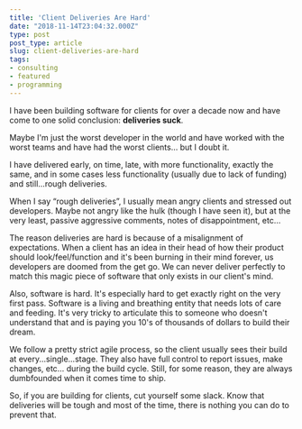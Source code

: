 ```yaml
---
title: 'Client Deliveries Are Hard'
date: "2018-11-14T23:04:32.000Z"
type: post 
post_type: article
slug: client-deliveries-are-hard
tags: 
- consulting
- featured
- programming
---
```

I have been building software for clients for over a decade now and have come to one solid conclusion: **deliveries suck**.

Maybe I&#39;m just the worst developer in the world and have worked with the worst teams and have had the worst clients… but I doubt it.

I have delivered early, on time, late, with more functionality, exactly the same, and in some cases less functionality (usually due to lack of funding) and still…rough deliveries. 

When I say “rough deliveries”, I usually mean angry clients and stressed out developers.  Maybe not angry like the hulk (though I have seen it), but at the very least, passive aggressive comments,  notes of disappointment, etc…

The reason deliveries are hard is because of a misalignment of expectations.  When a client has an idea in their head of how their product should look/feel/function and it&#39;s been burning in their mind forever, us developers are doomed from the get go.  We can never deliver perfectly to match this magic piece of software that only exists in our client&#39;s mind.

Also, software is hard. It&#39;s especially hard to get exactly right on the very first pass. Software is a living and breathing entity that needs lots of care and feeding. It&#39;s very tricky to articulate this to someone who doesn&#39;t understand that and is paying you 10&#39;s of thousands of dollars to build their dream.

We follow a pretty strict agile process, so the client usually sees their build at every...single...stage.  They also have full control to report issues, make changes, etc… during the build cycle. Still, for some reason, they are always dumbfounded when it comes time to ship.

So, if you are building for clients, cut yourself some slack.  Know that deliveries will be tough and most of the time, there is nothing you can do to prevent that.
